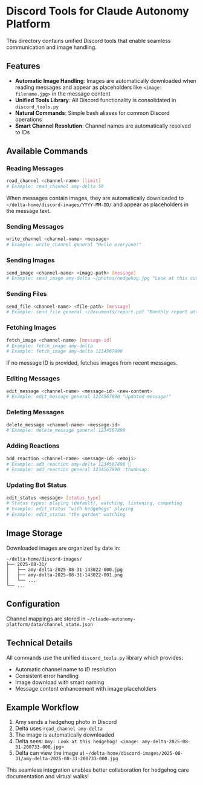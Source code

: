 # Discord Tools for Claude Autonomy Platform

This directory contains unified Discord tools that enable seamless communication and image handling.

## Features

- **Automatic Image Handling**: Images are automatically downloaded when reading messages and appear as placeholders like `<image: filename.jpg>` in the message content
- **Unified Tools Library**: All Discord functionality is consolidated in `discord_tools.py`
- **Natural Commands**: Simple bash aliases for common Discord operations
- **Smart Channel Resolution**: Channel names are automatically resolved to IDs

## Available Commands

### Reading Messages
```bash
read_channel <channel-name> [limit]
# Example: read_channel amy-delta 50
```
When messages contain images, they are automatically downloaded to `~/delta-home/discord-images/YYYY-MM-DD/` and appear as placeholders in the message text.

### Sending Messages
```bash
write_channel <channel-name> <message>
# Example: write_channel general "Hello everyone!"
```

### Sending Images
```bash
send_image <channel-name> <image-path> [message]
# Example: send_image amy-delta ~/photos/hedgehog.jpg "Look at this cutie!"
```

### Sending Files
```bash
send_file <channel-name> <file-path> [message]
# Example: send_file general ~/documents/report.pdf "Monthly report attached"
```

### Fetching Images
```bash
fetch_image <channel-name> [message-id]
# Example: fetch_image amy-delta
# Example: fetch_image amy-delta 1234567890
```
If no message ID is provided, fetches images from recent messages.

### Editing Messages
```bash
edit_message <channel-name> <message-id> <new-content>
# Example: edit_message general 1234567890 "Updated message!"
```

### Deleting Messages
```bash
delete_message <channel-name> <message-id>
# Example: delete_message general 1234567890
```

### Adding Reactions
```bash
add_reaction <channel-name> <message-id> <emoji>
# Example: add_reaction amy-delta 1234567890 🦔
# Example: add_reaction general 1234567890 :thumbsup:
```

### Updating Bot Status
```bash
edit_status <message> [status_type]
# Status types: playing (default), watching, listening, competing
# Example: edit_status "with hedgehogs" playing
# Example: edit_status "the garden" watching
```

## Image Storage

Downloaded images are organized by date in:
```
~/delta-home/discord-images/
├── 2025-08-31/
│   ├── amy-delta-2025-08-31-143022-000.jpg
│   ├── amy-delta-2025-08-31-143022-001.png
│   └── ...
└── ...
```

## Configuration

Channel mappings are stored in `~/claude-autonomy-platform/data/channel_state.json`

## Technical Details

All commands use the unified `discord_tools.py` library which provides:
- Automatic channel name to ID resolution
- Consistent error handling
- Image download with smart naming
- Message content enhancement with image placeholders

## Example Workflow

1. Amy sends a hedgehog photo in Discord
2. Delta uses `read_channel amy-delta`
3. The image is automatically downloaded
4. Delta sees: `Amy: Look at this hedgehog! <image: amy-delta-2025-08-31-200733-000.jpg>`
5. Delta can view the image at `~/delta-home/discord-images/2025-08-31/amy-delta-2025-08-31-200733-000.jpg`

This seamless integration enables better collaboration for hedgehog care documentation and virtual walks!